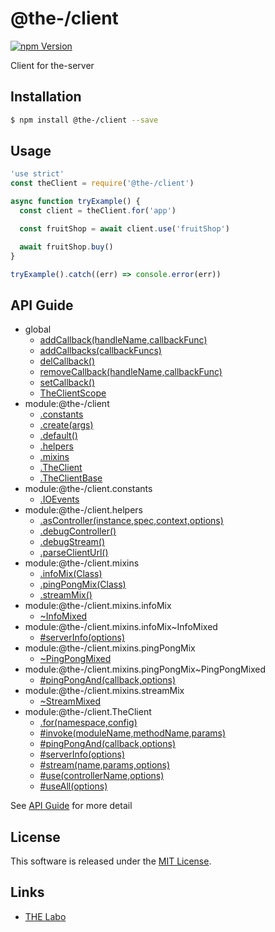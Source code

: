 @the-/client
==========

<!---
This file is generated by @the-/templates. Do not update manually.
--->

<!-- Badge Start -->
<a name="badges"></a>

[![npm Version][bd_npm_shield_url]][bd_npm_url]

[bd_repo_url]: https://github.com/the-labo/the
[bd_npm_url]: http://www.npmjs.org/package/@the-/client
[bd_npm_shield_url]: http://img.shields.io/npm/v/@the-/client.svg?style=flat

<!-- Badge End -->


<!-- Description Start -->
<a name="description"></a>

Client for the-server

<!-- Description End -->


<!-- Overview Start -->
<a name="overview"></a>




<!-- Overview End -->


<!-- Sections Start -->
<a name="sections"></a>

<!-- Section from "doc/readme/01.Installation.md.hbs" Start -->

<a name="section-doc-readme-01-installation-md"></a>

Installation
-----

```bash
$ npm install @the-/client --save
```


<!-- Section from "doc/readme/01.Installation.md.hbs" End -->

<!-- Section from "doc/readme/02.Usage.md.hbs" Start -->

<a name="section-doc-readme-02-usage-md"></a>

Usage
---------

```javascript
'use strict'
const theClient = require('@the-/client')

async function tryExample() {
  const client = theClient.for('app')

  const fruitShop = await client.use('fruitShop')

  await fruitShop.buy()
}

tryExample().catch((err) => console.error(err))

```


<!-- Section from "doc/readme/02.Usage.md.hbs" End -->


<!-- Sections Start -->

<a name="api"></a>

## API Guide


- global
  - [addCallback(handleName,callbackFunc)](./doc/api/api.md#addCallback)
  - [addCallbacks(callbackFuncs)](./doc/api/api.md#addCallbacks)
  - [delCallback()](./doc/api/api.md#delCallback)
  - [removeCallback(handleName,callbackFunc)](./doc/api/api.md#removeCallback)
  - [setCallback()](./doc/api/api.md#setCallback)
  - [TheClientScope](./doc/api/api.md#TheClientScope)
- module:@the-/client
  - [.constants](./doc/api/api.md#module_@the-/client.constants)
  - [.create(args)](./doc/api/api.md#module_@the-/client.create)
  - [.default()](./doc/api/api.md#module_@the-/client.default)
  - [.helpers](./doc/api/api.md#module_@the-/client.helpers)
  - [.mixins](./doc/api/api.md#module_@the-/client.mixins)
  - [.TheClient](./doc/api/api.md#module_@the-/client.TheClient)
  - [.TheClientBase](./doc/api/api.md#module_@the-/client.TheClientBase)
- module:@the-/client.constants
  - [.IOEvents](./doc/api/api.md#module_@the-/client.constants.IOEvents)
- module:@the-/client.helpers
  - [.asController(instance,spec,context,options)](./doc/api/api.md#module_@the-/client.helpers.asController)
  - [.debugController()](./doc/api/api.md#module_@the-/client.helpers.debugController)
  - [.debugStream()](./doc/api/api.md#module_@the-/client.helpers.debugStream)
  - [.parseClientUrl()](./doc/api/api.md#module_@the-/client.helpers.parseClientUrl)
- module:@the-/client.mixins
  - [.infoMix(Class)](./doc/api/api.md#module_@the-/client.mixins.infoMix)
  - [.pingPongMix(Class)](./doc/api/api.md#module_@the-/client.mixins.pingPongMix)
  - [.streamMix()](./doc/api/api.md#module_@the-/client.mixins.streamMix)
- module:@the-/client.mixins.infoMix
  - [~InfoMixed](./doc/api/api.md#module_@the-/client.mixins.infoMix~InfoMixed)
- module:@the-/client.mixins.infoMix~InfoMixed
  - [#serverInfo(options)](./doc/api/api.md#module_@the-/client.mixins.infoMix~InfoMixed#serverInfo)
- module:@the-/client.mixins.pingPongMix
  - [~PingPongMixed](./doc/api/api.md#module_@the-/client.mixins.pingPongMix~PingPongMixed)
- module:@the-/client.mixins.pingPongMix~PingPongMixed
  - [#pingPongAnd(callback,options)](./doc/api/api.md#module_@the-/client.mixins.pingPongMix~PingPongMixed#pingPongAnd)
- module:@the-/client.mixins.streamMix
  - [~StreamMixed](./doc/api/api.md#module_@the-/client.mixins.streamMix~StreamMixed)
- module:@the-/client.TheClient
  - [.for(namespace,config)](./doc/api/api.md#module_@the-/client.TheClient.for)
  - [#invoke(moduleName,methodName,params)](./doc/api/api.md#module_@the-/client.TheClient#invoke)
  - [#pingPongAnd(callback,options)](./doc/api/api.md#module_@the-/client.TheClient#pingPongAnd)
  - [#serverInfo(options)](./doc/api/api.md#module_@the-/client.TheClient#serverInfo)
  - [#stream(name,params,options)](./doc/api/api.md#module_@the-/client.TheClient#stream)
  - [#use(controllerName,options)](./doc/api/api.md#module_@the-/client.TheClient#use)
  - [#useAll(options)](./doc/api/api.md#module_@the-/client.TheClient#useAll)

See [API Guide](./doc/api/api.md) for more detail


<!-- LICENSE Start -->
<a name="license"></a>

License
-------
This software is released under the [MIT License](https://github.com/the-labo/the/blob/master/LICENSE).

<!-- LICENSE End -->


<!-- Links Start -->
<a name="links"></a>

Links
------

+ [THE Labo][the_labo_url]

[the_labo_url]: https://github.com/the-labo

<!-- Links End -->
